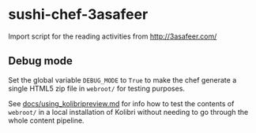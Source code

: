 # sushi-chef-3asafeer
Import script for the reading activities from http://3asafeer.com/



Debug mode
----------
Set the global variable `DEBUG_MODE` to `True` to make the chef generate a single
HTML5 zip file in `webroot/` for testing purposes.

See [docs/using_kolibripreview.md](./docs/using_kolibripreview.md) for info how
to test the contents of `webroot/` in a local installation of Kolibri without
needing to go through the whole content pipeline.